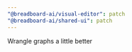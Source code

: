 ```yaml
---
"@breadboard-ai/visual-editor": patch
"@breadboard-ai/shared-ui": patch
---
```


Wrangle graphs a little better
